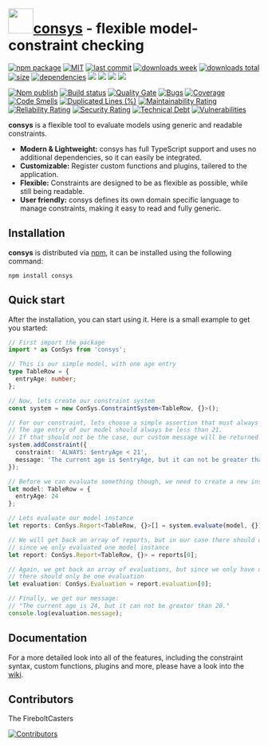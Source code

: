 <h1><a href="https://www.npmjs.com/package/consys"><img src="https://user-images.githubusercontent.com/37511270/127232757-a7fcfdbf-44d1-429a-8531-41a3d0d9e40d.png" width="50" heigth="50" /></a><a href="https://www.npmjs.com/package/consys">consys</a> - flexible model-constraint checking</h1>

<p align="left">
  <a href="https://badge.fury.io/js/consys.svg"><img src="https://badge.fury.io/js/consys.svg" alt="npm package" /></a>
  <a href="https://img.shields.io/github/license/FireboltCasters/consys"><img src="https://img.shields.io/github/license/FireboltCasters/consys" alt="MIT" /></a>
  <a href="https://img.shields.io/github/last-commit/FireboltCasters/consys?logo=git"><img src="https://img.shields.io/github/last-commit/FireboltCasters/consys?logo=git" alt="last commit" /></a>
  <a href="https://www.npmjs.com/package/consys"><img src="https://img.shields.io/npm/dm/consys.svg" alt="downloads week" /></a>
  <a href="https://www.npmjs.com/package/consys"><img src="https://img.shields.io/npm/dt/consys.svg" alt="downloads total" /></a>
  <a href="https://github.com/FireboltCasters/consys"><img src="https://shields.io/github/languages/code-size/FireboltCasters/consys" alt="size" /></a>
  <a href="https://david-dm.org/FireboltCasters/consys"><img src="https://david-dm.org/FireboltCasters/consys/status.svg" alt="dependencies" /></a>
  <a href="https://app.fossa.com/projects/git%2Bgithub.com%2FFireboltCasters%2Fconsys?ref=badge_shield" alt="FOSSA Status"><img src="https://app.fossa.com/api/projects/git%2Bgithub.com%2FFireboltCasters%2Fconsys.svg?type=shield"/></a>
  <a href="https://github.com/google/gts" alt="Google TypeScript Style"><img src="https://img.shields.io/badge/code%20style-google-blueviolet.svg"/></a>
  <a href="https://shields.io/" alt="Google TypeScript Style"><img src="https://img.shields.io/badge/uses-TypeScript-blue.svg"/></a>
  <a href="https://github.com/marketplace/actions/lint-action"><img src="https://img.shields.io/badge/uses-Lint%20Action-blue.svg"/></a>
</p>

<p align="left">
  <a href="https://github.com/FireboltCasters/consys/actions/workflows/npmPublish.yml"><img src="https://github.com/FireboltCasters/consys/actions/workflows/npmPublish.yml/badge.svg" alt="Npm publish" /></a>
  <a href="https://github.com/FireboltCasters/consys/actions/workflows/linter.yml"><img src="https://github.com/FireboltCasters/consys/actions/workflows/linter.yml/badge.svg" alt="Build status" /></a>
  <a href="https://sonarcloud.io/dashboard?id=FireboltCasters_consys"><img src="https://sonarcloud.io/api/project_badges/measure?project=FireboltCasters_consys&metric=alert_status" alt="Quality Gate" /></a>
  <a href="https://sonarcloud.io/dashboard?id=FireboltCasters_consys"><img src="https://sonarcloud.io/api/project_badges/measure?project=FireboltCasters_consys&metric=bugs" alt="Bugs" /></a>
  <a href="https://sonarcloud.io/dashboard?id=FireboltCasters_consys"><img src="https://sonarcloud.io/api/project_badges/measure?project=FireboltCasters_consys&metric=coverage" alt="Coverage" /></a>
  <a href="https://sonarcloud.io/dashboard?id=FireboltCasters_consys"><img src="https://sonarcloud.io/api/project_badges/measure?project=FireboltCasters_consys&metric=code_smells" alt="Code Smells" /></a>
  <a href="https://sonarcloud.io/dashboard?id=FireboltCasters_consys"><img src="https://sonarcloud.io/api/project_badges/measure?project=FireboltCasters_consys&metric=duplicated_lines_density" alt="Duplicated Lines (%)" /></a>
  <a href="https://sonarcloud.io/dashboard?id=FireboltCasters_consys"><img src="https://sonarcloud.io/api/project_badges/measure?project=FireboltCasters_consys&metric=sqale_rating" alt="Maintainability Rating" /></a>
  <a href="https://sonarcloud.io/dashboard?id=FireboltCasters_consys"><img src="https://sonarcloud.io/api/project_badges/measure?project=FireboltCasters_consys&metric=reliability_rating" alt="Reliability Rating" /></a>
  <a href="https://sonarcloud.io/dashboard?id=FireboltCasters_consys"><img src="https://sonarcloud.io/api/project_badges/measure?project=FireboltCasters_consys&metric=security_rating" alt="Security Rating" /></a>
  <a href="https://sonarcloud.io/dashboard?id=FireboltCasters_consys"><img src="https://sonarcloud.io/api/project_badges/measure?project=FireboltCasters_consys&metric=sqale_index" alt="Technical Debt" /></a>
  <a href="https://sonarcloud.io/dashboard?id=FireboltCasters_consys"><img src="https://sonarcloud.io/api/project_badges/measure?project=FireboltCasters_consys&metric=vulnerabilities" alt="Vulnerabilities" /></a>
</p>

**consys** is a flexible tool to evaluate models using generic and readable constraints.

- **Modern & Lightweight:** consys has full TypeScript support and uses no additional dependencies, so it can easily be integrated.
- **Customizable:** Register custom functions and plugins, tailered to the application.
- **Flexible:** Constraints are designed to be as flexible as possible, while still being readable.
- **User friendly:** consys defines its own domain specific language to manage constraints, making it easy to read and fully generic.

## Installation

**consys** is distributed via [npm](https://www.npmjs.com/package/consys), it can be installed using the following command:

```console
npm install consys
```

## Quick start

After the installation, you can start using it. Here is a small example to get you started:

```typescript
// First import the package
import * as ConSys from 'consys';

// This is our simple model, with one age entry
type TableRow = {
  entryAge: number;
};

// Now, lets create our constraint system
const system = new ConSys.ConstraintSystem<TableRow, {}>();

// For our constraint, lets choose a simple assertion that must always be true:
// The age entry of our model should always be less than 21.
// If that should not be the case, our custom message will be returned in the evaluation.
system.addConstraint({
  constraint: 'ALWAYS: $entryAge < 21',
  message: 'The current age is $entryAge, but it can not be greater than 20.'
});

// Before we can evaluate something though, we need to create a new instance of our model
let model: TableRow = {
  entryAge: 24
};

// Lets evaluate our model instance
let reports: ConSys.Report<TableRow, {}>[] = system.evaluate(model, {});

// We will get back an array of reports, but in our case there should only be one,
// since we only evaluated one model instance
let report: ConSys.Report<TableRow, {}> = reports[0];

// Again, we get back an array of evaluations, but since we only have one constraint,
// there should only be one evaluation
let evaluation: ConSys.Evaluation = report.evaluation[0];

// Finally, we get our message:
// "The current age is 24, but it can not be greater than 20."
console.log(evaluation.message);
```

## Documentation

For a more detailed look into all of the features, including the constraint syntax, custom functions, plugins and more, please have a look into the [wiki](https://github.com/FireboltCasters/consys/wiki).

## Contributors

The FireboltCasters

<a href="https://github.com/FireboltCasters/consys"><img src="https://contrib.rocks/image?repo=FireboltCasters/consys" alt="Contributors" /></a>
